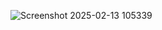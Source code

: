 ![Screenshot 2025-02-13 105339](https://github.com/user-attachments/assets/b697a519-d297-4b75-9b2a-06cdf7270afc)
